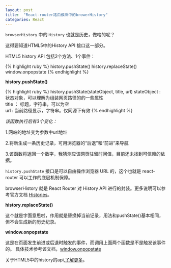 ```yaml
---
layout: post
title:  "React-router路由模块中的browerHistory"
categories: React
---
```


`browserHistory` 中的 `History` 也就是历史，做啥的呢？

这得要知道HTML5中的History API 接口这一部分。

HTML5 history API 包括2个方法、1个事件：

{% highlight ruby %}
history.pushState()
history.replaceState()
window.onpopstate
{% endhighlight %}

**history.pushState()**

{% highlight ruby %}
history.pushState(stateObject, title, url) 
stateObject : 状态对象，可以理解为组装网页路径的的一些属性  
title ： 标题，字符串，可以为空  
url : 当前路径显示，字符串。仅同源下有效
{% endhighlight %}

*该函数执行后有3个变化：*

1.网站的地址变为参数中url地址

2.将新生成一条历史记录，可用浏览器的“后退”和“前进”来导航

3.该函数将返回一个数字，我猜测应该网页驻留时间值，目前还未找到可信赖的依据。

`history.pushState` 接口是可以自由操作浏览器 URL 的，这个也就是 react-router 可以工作的底层机制保障。

browserHistory 就是 React Router 对 History API 进行的封装。更多说明可以参考官方文档 [Histories]。

**history.replaceState()**

这个就是字面意思啦，作用就是替换掉当前记录，用法和pushState()基本相同，但不会生成新的历史纪录。

**window.onpopstate**

这是在页面发生前进或后退时触发的事件，而调用上面两个函数是不是触发该事件的。
具体技术参考该文档，[window.onpopstate]

关于HTML5中的history的api,[了解更多]。

[了解更多]: https://segmentfault.com/a/1190000002447556
[Histories]: https://github.com/reactjs/react-router/blob/master/docs/guides/Histories.md
[window.onpopstate]: https://developer.mozilla.org/zh-CN/docs/Web/API/Window/onpopstate